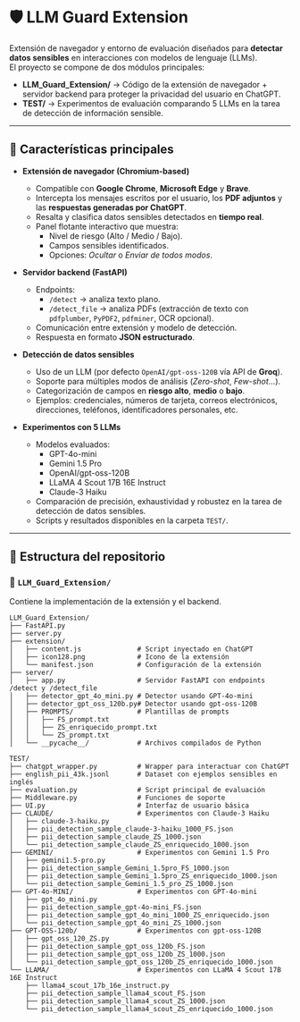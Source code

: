 # 🛡️ LLM Guard Extension

Extensión de navegador y entorno de evaluación diseñados para **detectar datos sensibles** en interacciones con modelos de lenguaje (LLMs).  
El proyecto se compone de dos módulos principales:

- **LLM_Guard_Extension/** → Código de la extensión de navegador + servidor backend para proteger la privacidad del usuario en ChatGPT.  
- **TEST/** → Experimentos de evaluación comparando 5 LLMs en la tarea de detección de información sensible.

---

## 🚀 Características principales

- **Extensión de navegador (Chromium-based)**  
  - Compatible con **Google Chrome**, **Microsoft Edge** y **Brave**.  
  - Intercepta los mensajes escritos por el usuario, los **PDF adjuntos** y las **respuestas generadas por ChatGPT**.  
  - Resalta y clasifica datos sensibles detectados en **tiempo real**.  
  - Panel flotante interactivo que muestra:  
    - Nivel de riesgo (Alto / Medio / Bajo).  
    - Campos sensibles identificados.  
    - Opciones: *Ocultar* o *Enviar de todos modos*.  

- **Servidor backend (FastAPI)**  
  - Endpoints:  
    - `/detect` → analiza texto plano.  
    - `/detect_file` → analiza PDFs (extracción de texto con `pdfplumber`, `PyPDF2`, `pdfminer`, OCR opcional).  
  - Comunicación entre extensión y modelo de detección.  
  - Respuesta en formato **JSON estructurado**.  

- **Detección de datos sensibles**  
  - Uso de un LLM (por defecto `OpenAI/gpt-oss-120B` vía API de **Groq**).  
  - Soporte para múltiples modos de análisis (*Zero-shot*, *Few-shot*…).  
  - Categorización de campos en **riesgo alto**, **medio** o **bajo**.  
  - Ejemplos: credenciales, números de tarjeta, correos electrónicos, direcciones, teléfonos, identificadores personales, etc.  

- **Experimentos con 5 LLMs**  
  - Modelos evaluados:  
    - GPT-4o-mini  
    - Gemini 1.5 Pro  
    - OpenAI/gpt-oss-120B  
    - LLaMA 4 Scout 17B 16E Instruct  
    - Claude-3 Haiku  
  - Comparación de precisión, exhaustividad y robustez en la tarea de detección de datos sensibles.  
  - Scripts y resultados disponibles en la carpeta `TEST/`.

---

## 📂 Estructura del repositorio

### 📂 `LLM_Guard_Extension/`

Contiene la implementación de la extensión y el backend.

```text
LLM_Guard_Extension/
├── FastAPI.py
├── server.py
├── extension/                  
│   ├── content.js              # Script inyectado en ChatGPT
│   ├── icon128.png             # Icono de la extensión
│   └── manifest.json           # Configuración de la extensión
├── server/                     
│   ├── app.py                  # Servidor FastAPI con endpoints /detect y /detect_file
│   ├── detector_gpt_4o_mini.py # Detector usando GPT-4o-mini
│   ├── detector_gpt_oss_120b.py# Detector usando gpt-oss-120B
│   ├── PROMPTS/                # Plantillas de prompts
│   │   ├── FS_prompt.txt
│   │   ├── ZS_enriquecido_prompt.txt
│   │   └── ZS_prompt.txt
│   └── __pycache__/            # Archivos compilados de Python

TEST/
├── chatgpt_wrapper.py          # Wrapper para interactuar con ChatGPT
├── english_pii_43k.jsonl       # Dataset con ejemplos sensibles en inglés
├── evaluation.py               # Script principal de evaluación
├── Middleware.py               # Funciones de soporte
├── UI.py                       # Interfaz de usuario básica
├── CLAUDE/                     # Experimentos con Claude-3 Haiku
│   ├── claude-3-haiku.py
│   ├── pii_detection_sample_claude-3-haiku_1000_FS.json
│   ├── pii_detection_sample_claude_ZS_1000.json
│   └── pii_detection_sample_claude_ZS_enriquecido_1000.json
├── GEMINI/                     # Experimentos con Gemini 1.5 Pro
│   ├── gemini1.5-pro.py
│   ├── pii_detection_sample_Gemini_1.5pro_FS_1000.json
│   ├── pii_detection_sample_Gemini_1.5pro_ZS_enriquecido_1000.json
│   └── pii_detection_sample_Gemini_1.5_pro_ZS_1000.json
├── GPT-4o-MINI/                # Experimentos con GPT-4o-mini
│   ├── gpt_4o_mini.py
│   ├── pii_detection_sample_gpt-4o-mini_FS.json
│   ├── pii_detection_sample_gpt_4o_mini_1000_ZS_enriquecido.json
│   └── pii_detection_sample_gpt_4o_mini_ZS_1000.json
├── GPT-OSS-120b/               # Experimentos con gpt-oss-120B
│   ├── gpt_oss_120_ZS.py
│   ├── pii_detection_sample_gpt_oss_120b_FS.json
│   ├── pii_detection_sample_gpt_oss_120b_ZS_1000.json
│   └── pii_detection_sample_gpt_oss_120b_ZS_enriquecido_1000.json
└── LLAMA/                      # Experimentos con LLaMA 4 Scout 17B 16E Instruct
    ├── llama4_scout_17b_16e_instruct.py
    ├── pii_detection_sample_llama4_scout_FS.json
    ├── pii_detection_sample_llama4_scout_ZS_1000.json
    └── pii_detection_sample_llama4_scout_ZS_enriquecido_1000.json

